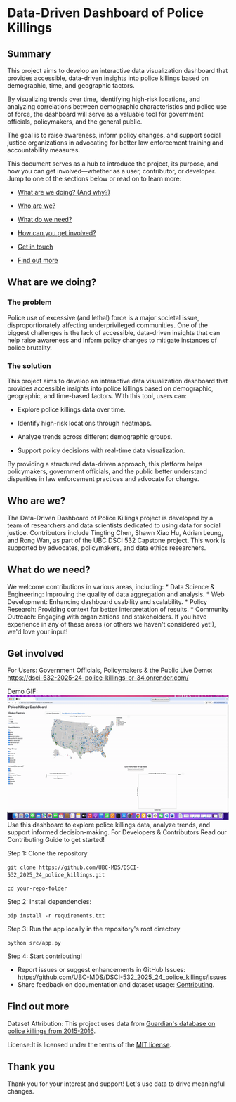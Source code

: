 # Data-Driven Dashboard of Police Killings

## Summary

This project aims to develop an interactive data visualization dashboard that provides accessible, data-driven insights into police killings based on demographic, time, and geographic factors.

By visualizing trends over time, identifying high-risk locations, and analyzing correlations between demographic characteristics and police use of force, the dashboard will serve as a valuable tool for government officials, policymakers, and the general public.

The goal is to raise awareness, inform policy changes, and support social justice organizations in advocating for better law enforcement training and accountability measures.

This document serves as a hub to introduce the project, its purpose, and how you can get involved—whether as a user, contributor, or developer. Jump to one of the sections below or read on to learn more:

-   [What are we doing? (And why?)](#what-are-we-doing)

-   [Who are we?](#who-are-we)

-   [What do we need?](#what-do-we-need)

-   [How can you get involved?](#get-involved)

-   [Get in touch](#contact-us)

-   [Find out more](#find-out-more)

## What are we doing?

### The problem

Police use of excessive (and lethal) force is a major societal issue, disproportionately affecting underprivileged communities. One of the biggest challenges is the lack of accessible, data-driven insights that can help raise awareness and inform policy changes to mitigate instances of police brutality.

### The solution

This project aims to develop an interactive data visualization dashboard that provides accessible insights into police killings based on demographic, geographic, and time-based factors. With this tool, users can:

-   Explore police killings data over time.

-   Identify high-risk locations through heatmaps.

-   Analyze trends across different demographic groups.

-   Support policy decisions with real-time data visualization.

By providing a structured data-driven approach, this platform helps policymakers, government officials, and the public better understand disparities in law enforcement practices and advocate for change.

## Who are we?

The Data-Driven Dashboard of Police Killings project is developed by a team of researchers and data scientists dedicated to using data for social justice. Contributors include Tingting Chen, Shawn Xiao Hu, Adrian Leung, and Rong Wan, as part of the UBC DSCI 532 Capstone project. This work is supported by advocates, policymakers, and data ethics researchers.

## What do we need?

We welcome contributions in various areas, including: \* Data Science & Engineering: Improving the quality of data aggregation and analysis. \* Web Development: Enhancing dashboard usability and scalability. \* Policy Research: Providing context for better interpretation of results. \* Community Outreach: Engaging with organizations and stakeholders. If you have experience in any of these areas (or others we haven't considered yet!), we'd love your input!

## Get involved

For Users: Government Officials, Policymakers & the Public Live Demo: <https://dsci-532-2025-24-police-killings-pr-34.onrender.com/>

Demo GIF: ![Demo of Dashboard](img/demo.gif) Use this dashboard to explore police killings data, analyze trends, and support informed decision-making. For Developers & Contributors Read our Contributing Guide to get started!

Step 1: Clone the repository

`git clone https://github.com/UBC-MDS/DSCI-532_2025_24_police_killings.git`

`cd your-repo-folder`

Step 2: Install dependencies:

`pip install -r requirements.txt`

Step 3: Run the app locally in the repository's root directory

`python src/app.py`

Step 4: Start contributing!

-   Report issues or suggest enhancements in GitHub Issues: <https://github.com/UBC-MDS/DSCI-532_2025_24_police_killings/issues>
-   Share feedback on documentation and dataset usage: [Contributing](CONTRIBUTING.md).

## Find out more

Dataset Attribution: This project uses data from [Guardian's database on police killings from 2015-2016](http://www.theguardian.com/thecounted).

License:It is licensed under the terms of the [MIT license](LICENSE.md).

## Thank you

Thank you for your interest and support! Let's use data to drive meaningful changes.
